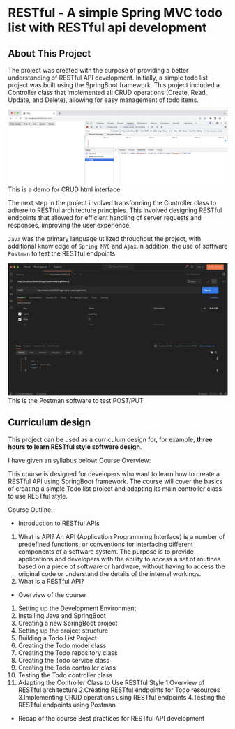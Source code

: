 
# RESTful - A simple Spring MVC todo list with RESTful api development

## About This Project

The project was created with the purpose of providing a better understanding of RESTful API development. Initially, a simple todo list project was built using the SpringBoot framework. This project included a Controller class that implemented all CRUD operations (Create, Read, Update, and Delete), allowing for easy management of todo items.

![demo](https://github.com/han-ziqi/RESTful/raw/master/demo/CRUD%20demo.png)
This is a demo for CRUD html interface

The next step in the project involved transforming the Controller class to adhere to RESTful architecture principles. This involved designing RESTful endpoints that allowed for efficient handling of server requests and responses, improving the user experience.

`Java` was the primary language utilized throughout the project, with additional knowledge of `Spring MVC` and  `Ajax`.In addition, the use of software `Postman` to test the RESTful endpoints 

![postman](https://github.com/han-ziqi/RESTful/raw/master/demo/Postman.png)
This is the Postman software to test POST/PUT

## Curriculum design
This project can be used as a curriculum design for, for example, **three hours to learn RESTful style software design**.

I have given an syllabus below:
Course Overview:

This course is designed for developers who want to learn how to create a RESTful API using SpringBoot framework. The course will cover the basics of creating a simple Todo list project and adapting its main controller class to use RESTful style.

Course Outline:

- Introduction to RESTful APIs
1. What is API?
  An API (Application Programming Interface) is a number of predefined functions, or conventions for interfacing different components of a software system. The purpose is to provide applications and developers with the ability to access a set of routines based on a piece of software or hardware, without having to access the original code or understand the details of the internal workings.
2. What is a RESTful API?
  

- Overview of the course
1. Setting up the Development Environment
  1. Installing Java and SpringBoot
  2. Creating a new SpringBoot project
  3. Setting up the project structure
2. Building a Todo List Project
  1. Creating the Todo model class
  2. Creating the Todo repository class
  3. Creating the Todo service class
  4. Creating the Todo controller class
  5. Testing the Todo controller class
3. Adapting the Controller Class to Use RESTful Style
  1.Overview of RESTful architecture
  2.Creating RESTful endpoints for Todo resources
  3.Implementing CRUD operations using RESTful endpoints
  4.Testing the RESTful endpoints using Postman

- Recap of the course
Best practices for RESTful API development

